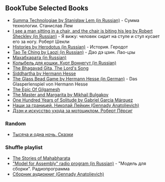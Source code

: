 ## BookTube Selected Books

* [Summa Technologiae by Stanisław Lem (in Russian)](https://booktube.nosocial.net/?v=NSfkgr5TTYM+yPnhdK9touU+YjvTqHfFqEc&sleep=20&loop=false&pos=saved&title=%D0%A1%D1%83%D0%BC%D0%BC%D0%B0+%D1%82%D0%B5%D1%85%D0%BD%D0%BE%D0%BB%D0%BE%D0%B3%D0%B8%D0%B8.+%D0%A1%D1%82%D0%B0%D0%BD%D0%B8%D1%81%D0%BB%D0%B0%D0%B2+%D0%9B%D0%B5%D0%BC&edit=true) - Сумма технологии. Станислав Лем
* [I see a man sitting in a chair, and the chair is biting his leg by Robert Sheckley (in Russian)](https://booktube.nosocial.net/?v=cX2NGSzCtbk&sleep=20&loop=false&pos=saved&title=%D0%AF+%D0%B2%D0%B8%D0%B6%D1%83%3A+%D1%87%D0%B5%D0%BB%D0%BE%D0%B2%D0%B5%D0%BA+%D1%81%D0%B8%D0%B4%D0%B8%D1%82+%D0%BD%D0%B0+%D1%81%D1%82%D1%83%D0%BB%D0%B5+%D0%B8+%D1%81%D1%82%D1%83%D0%BB+%D0%BA%D1%83%D1%81%D0%B0%D0%B5%D1%82+%D0%B5%D0%B3%D0%BE+%D0%B7%D0%B0+%D0%BD%D0%BE%D0%B3%D1%83.+%D0%A0%D0%BE%D0%B1%D0%B5%D1%80%D1%82+%D0%A8%D0%B5%D0%BA%D0%BB%D0%B8&edit=true) - Я вижу: человек сидит на стуле и стул кусает его за ногу. Роберт Шекли
* [Histories by Herodotus (in Russian)](https://booktube.nosocial.net/?v=PLQ7iliSaUiA_KHmGhRd4HpuuPM37UGSE_&sleep=20&loop=false&pos=saved&title=%D0%98%D1%81%D1%82%D0%BE%D1%80%D0%B8%D1%8F.+%D0%93%D0%B5%D1%80%D0%BE%D0%B4%D0%BE%D1%82&edit=true) - История. Геродот
* [Tao Te Ching by Laozi (in Russian)](https://booktube.nosocial.net/?v=gKg0W5Un0PI&sleep=20&loop=false&pos=saved&title=%D0%94%D0%B0%D0%BE+%D0%B4%D1%8D+%D1%86%D0%B7%D0%B8%D0%BD.+%D0%9B%D0%B0%D0%BE-%D1%86%D0%B7%D1%8B&edit=true) - Дао дэ цзин. Лао-цзы
* [Махабхарата (in Russian)](https://booktube.nosocial.net/?v=PLjPg58THfX_yQrAgXoShepHoDLtOVeKWh&sleep=20&loop=false&pos=saved&title=%D0%9C%D0%B0%D1%85%D0%B0%D0%B1%D1%85%D0%B0%D1%80%D0%B0%D1%82%D0%B0&edit=true)
* [Колыбель для кошки. Курт Воннегут (in Russian)](https://booktube.nosocial.net/?v=ZQwrt4R4XDw&sleep=20&loop=false&pos=saved&title=%D0%9A%D0%BE%D0%BB%D1%8B%D0%B1%D0%B5%D0%BB%D1%8C+%D0%B4%D0%BB%D1%8F+%D0%BA%D0%BE%D1%88%D0%BA%D0%B8.+%D0%9A%D1%83%D1%80%D1%82+%D0%92%D0%BE%D0%BD%D0%BD%D0%B5%D0%B3%D1%83%D1%82&edit=true)
* [The Bhagavad Gita, The Lord's Song](https://booktube.nosocial.net/?v=IIEJNUO1BoQ&sleep=15&loop=false&pos=saved&title=The+Bhagavad+Gita%2C+The+Lord%27s+Song&edit=true)
* [Siddhartha by Hermann Hesse](https://booktube.nosocial.net/?v=vS4ble0Uznk&sleep=20&loop=false&pos=saved&title=Siddhartha+By+Hermann+Hesse&edit=true)
* [The Glass Bead Game by Hermann Hesse (in German)](https://booktube.nosocial.net/?v=PLe7ZwSHgdjYJdfNOkOrHznkN2yyT5eJpm&sleep=20&loop=false&pos=saved&title=Das+Glasperlenspiel+von+Hermann+Hesse&edit=true) - Das Glasperlenspiel von Hermann Hesse
* [The Epic Of Gilgamesh](https://booktube.nosocial.net/?v=X35eeaG9W98&sleep=20&loop=false&pos=saved&title=The+Epic+Of+Gilgamesh&edit=true)
* [The Master and Margarita by Mikhail Bulgakov](https://booktube.nosocial.net/?v=PL-lY2fdb59Of61NGdOmXUagd0f1B_RUXC&sleep=20&loop=false&pos=saved&title=The+Master+and+Margarita+by+Mikhail+Bulgakov&edit=true)
* [One Hundred Years of Solitude by Gabriel García Márquez](https://booktube.nosocial.net/?v=HeyRm9WubQ0+6OpKJYYvooE&sleep=20&loop=false&pos=saved&title=One+Hundred+Years+of+Solitude.+Gabriel+García+Márquez&edit=true)
* [Наши за границей. Николай Лейкин (Gennady Anatolievich)](https://booktube.nosocial.net/?v=-H3IjANl0V4+BR0k8I8i28U&sleep=30&loop=false&pos=saved&title=%D0%9D%D0%B0%D1%88%D0%B8+%D0%B7%D0%B0+%D0%B3%D1%80%D0%B0%D0%BD%D0%B8%D1%86%D0%B5%D0%B9.+%D0%9D%D0%B8%D0%BA%D0%BE%D0%BB%D0%B0%D0%B9+%D0%9B%D0%B5%D0%B9%D0%BA%D0%B8%D0%BD+%28Gennady+Anatolievich%29&edit=true)
* [Дзэн и искусство ухода за мотоциклом. Роберт Пёрсиг](https://booktube.nosocial.net/?v=zmJjMlPcMfs+0dqnYl-9jDc&sleep=20&loop=false&pos=saved&title=%D0%94%D0%B7%D1%8D%D0%BD+%D0%B8+%D0%B8%D1%81%D0%BA%D1%83%D1%81%D1%81%D1%82%D0%B2%D0%BE+%D1%83%D1%85%D0%BE%D0%B4%D0%B0+%D0%B7%D0%B0+%D0%BC%D0%BE%D1%82%D0%BE%D1%86%D0%B8%D0%BA%D0%BB%D0%BE%D0%BC.+%D0%A0%D0%BE%D0%B1%D0%B5%D1%80%D1%82+%D0%9F%D0%B5%CC%88%D1%80%D1%81%D0%B8%D0%B3&edit=true)

### Random

* [Тысяча и одна ночь. Сказки](https://booktube.nosocial.net/?v=PL5E0m9KbufwZlALCgXRHyoE99VeORMmzr&sleep=30&loop=false&pos=random&title=%D0%A2%D1%8B%D1%81%D1%8F%D1%87%D0%B0+%D0%B8+%D0%BE%D0%B4%D0%BD%D0%B0+%D0%BD%D0%BE%D1%87%D1%8C.+%D0%A1%D0%BA%D0%B0%D0%B7%D0%BA%D0%B8)

### Shuffle playlist

* [The Stories of Mahabharata](https://booktube.nosocial.net/?v=PLAQ6vzFKj_1uqRv3OCX-Elexz9C8vfENs&sleep=20&loop=false&pos=shuffle&title=The+Stories+of+Mahabharata&edit=true)
* ["Model for Assembly" radio program (in Russian)](https://booktube.nosocial.net/?v=PLb-JKoHS0AMAJ1gApOJOxuZoLsGZPLWqc&sleep=30&loop=false&pos=shuffle&title=%22%D0%9C%D0%BE%D0%B4%D0%B5%D0%BB%D1%8C+%D0%B4%D0%BB%D1%8F+%D1%81%D0%B1%D0%BE%D1%80%D0%BA%D0%B8%22.+%D0%A0%D0%B0%D0%B4%D0%B8%D0%BE%D0%BF%D1%80%D0%BE%D0%B3%D1%80%D0%B0%D0%BC%D0%BC%D0%B0&edit=true) - "Модель для сборки". Радиопрограмма
* [Сборник аудиокниг (Gennady Anatolievich)](https://booktube.nosocial.net/?v=PLTMnNOWf9hrpvVf_1JksytDPOmjh0JJpE&sleep=30&loop=false&pos=shuffle&title=%D0%A1%D0%B1%D0%BE%D1%80%D0%BD%D0%B8%D0%BA+%D0%B0%D1%83%D0%B4%D0%B8%D0%BE%D0%BA%D0%BD%D0%B8%D0%B3+%28Gennady+Anatolievich%29&edit=true)
